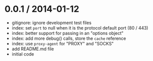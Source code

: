 
0.0.1 / 2014-01-12
==================

  * gitignore: ignore development test files
  * index: set `port` to null when it is the protocol default port (80 / 443)
  * index: better support for passing in an "options object"
  * index: add more debug() calls, store the `cache` reference
  * index: use `proxy-agent` for "PROXY" and "SOCKS"
  * add README.md file
  * initial code
